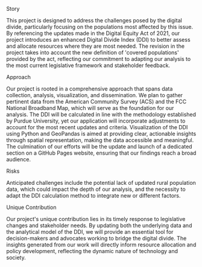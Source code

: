 Story

This project is designed to address the challenges posed by the digital divide, particularly focusing on the populations most affected by this issue. By referencing the updates made in the Digital Equity Act of 2021, our project introduces an enhanced Digital Divide Index (DDI) to better assess and allocate resources where they are most needed. The revision in the project takes into account the new definition of 'covered populations' provided by the act, reflecting our commitment to adapting our analysis to the most current legislative framework and stakeholder feedback.

Approach

Our project is rooted in a comprehensive approach that spans data collection, analysis, visualization, and dissemination. We plan to gather pertinent data from the American Community Survey (ACS) and the FCC National Broadband Map, which will serve as the foundation for our analysis. The DDI will be calculated in line with the methodology established by Purdue University, yet our application will incorporate adjustments to account for the most recent updates and criteria. Visualization of the DDI using Python and GeoPandas is aimed at providing clear, actionable insights through spatial representation, making the data accessible and meaningful. The culmination of our efforts will be the update and launch of a dedicated section on a GitHub Pages website, ensuring that our findings reach a broad audience.

Risks

Anticipated challenges include the potential lack of updated rural population data, which could impact the depth of our analysis, and the necessity to adapt the DDI calculation method to integrate new or different factors.

Unique Contribution

Our project's unique contribution lies in its timely response to legislative changes and stakeholder needs. By updating both the underlying data and the analytical model of the DDI, we will provide an essential tool for decision-makers and advocates working to bridge the digital divide. The insights generated from our work will directly inform resource allocation and policy development, reflecting the dynamic nature of technology and society.
